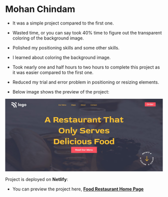 # Mohan Chindam

- It was a simple project compared to the first one.
- Wasted time, or you can say took 40% time to figure out the transparent coloring of the background image.
- Polished my positioning skills and some other skills. 
- I learned about coloring the background image.
- Took nearly one and half hours to two hours to complete this project as it was easier compared to the first one. 
- Reduced my trial and error problem in positioning or resizing elements.

- Below image shows the preview of the project:

![Project-02 Preview](./Project-02.jpg)

Project is deployed on **Netlify**:
- You can preview the project here, [**Food Restaurant Home Page**]()





